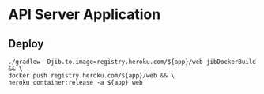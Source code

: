 # API Server Application

## Deploy

```$sh
./gradlew -Djib.to.image=registry.heroku.com/${app}/web jibDockerBuild && \
docker push registry.heroku.com/${app}/web && \
heroku container:release -a ${app} web
```
